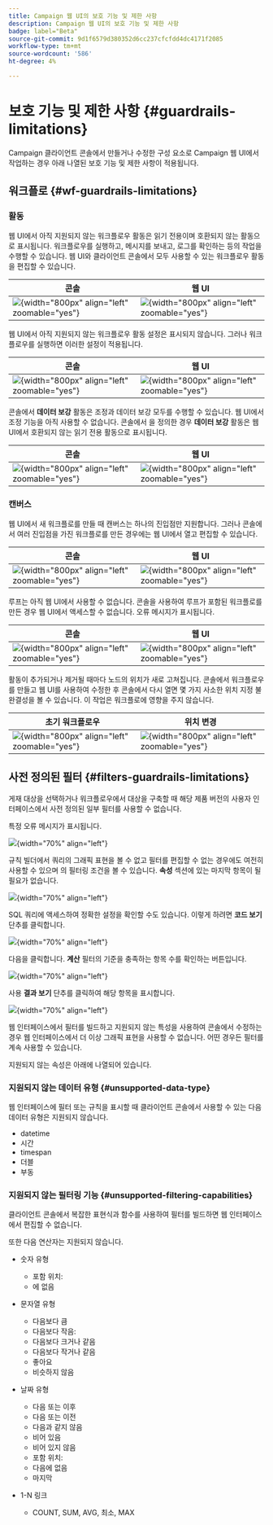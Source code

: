 ```yaml
---
title: Campaign 웹 UI의 보호 기능 및 제한 사항
description: Campaign 웹 UI의 보호 기능 및 제한 사항
badge: label="Beta"
source-git-commit: 9d1f6579d380352d6cc237cfcfdd4dc4171f2085
workflow-type: tm+mt
source-wordcount: '586'
ht-degree: 4%

---
```



# 보호 기능 및 제한 사항 {#guardrails-limitations}

Campaign 클라이언트 콘솔에서 만들거나 수정한 구성 요소로 Campaign 웹 UI에서 작업하는 경우 아래 나열된 보호 기능 및 제한 사항이 적용됩니다.

## 워크플로 {#wf-guardrails-limitations}

### 활동

웹 UI에서 아직 지원되지 않는 워크플로우 활동은 읽기 전용이며 호환되지 않는 활동으로 표시됩니다. 워크플로우를 실행하고, 메시지를 보내고, 로그를 확인하는 등의 작업을 수행할 수 있습니다. 웹 UI와 클라이언트 콘솔에서 모두 사용할 수 있는 워크플로우 활동을 편집할 수 있습니다.

| 콘솔 | 웹 UI |
| --- | --- |
| ![](assets/limitations-activities-console.png){width="800px" align="left" zoomable="yes"} | ![](assets/limitations-activities-web.png){width="800px" align="left" zoomable="yes"} |

웹 UI에서 아직 지원되지 않는 워크플로우 활동 설정은 표시되지 않습니다. 그러나 워크플로우를 실행하면 이러한 설정이 적용됩니다.

| 콘솔 | 웹 UI |
| --- | --- |
| ![](assets/limitations-options-console.png){width="800px" align="left" zoomable="yes"} | ![](assets/limitations-options-web.png){width="800px" align="left" zoomable="yes"} |

콘솔에서 **데이터 보강** 활동은 조정과 데이터 보강 모두를 수행할 수 있습니다. 웹 UI에서 조정 기능을 아직 사용할 수 없습니다. 콘솔에서 을 정의한 경우 **데이터 보강** 활동은 웹 UI에서 호환되지 않는 읽기 전용 활동으로 표시됩니다.

| 콘솔 | 웹 UI |
| --- | --- |
| ![](assets/limitations-options-console.png){width="800px" align="left" zoomable="yes"} | ![](assets/limitations-options-web.png){width="800px" align="left" zoomable="yes"} |

### 캔버스

웹 UI에서 새 워크플로를 만들 때 캔버스는 하나의 진입점만 지원합니다. 그러나 콘솔에서 여러 진입점을 가진 워크플로를 만든 경우에는 웹 UI에서 열고 편집할 수 있습니다.

| 콘솔 | 웹 UI |
| --- | --- |
| ![](assets/limitations-multiple-console.png){width="800px" align="left" zoomable="yes"} | ![](assets/limitations-multiple-web.png){width="800px" align="left" zoomable="yes"} |

루프는 아직 웹 UI에서 사용할 수 없습니다. 콘솔을 사용하여 루프가 포함된 워크플로를 만든 경우 웹 UI에서 액세스할 수 없습니다. 오류 메시지가 표시됩니다.

| 콘솔 | 웹 UI |
| --- | --- |
| ![](assets/limitations-loops-console.png){width="800px" align="left" zoomable="yes"} | ![](assets/limitations-loops-web.png){width="800px" align="left" zoomable="yes"} |

활동이 추가되거나 제거될 때마다 노드의 위치가 새로 고쳐집니다. 콘솔에서 워크플로우를 만들고 웹 UI를 사용하여 수정한 후 콘솔에서 다시 열면 몇 가지 사소한 위치 지정 불완결성을 볼 수 있습니다. 이 작업은 워크플로에 영향을 주지 않습니다.

| 초기 워크플로우 | 위치 변경 |
| --- | --- |
| ![](assets/limitations-positioning1.png){width="800px" align="left" zoomable="yes"} | ![](assets/limitations-positioning2.png){width="800px" align="left" zoomable="yes"} |

## 사전 정의된 필터 {#filters-guardrails-limitations}

게재 대상을 선택하거나 워크플로우에서 대상을 구축할 때 해당 제품 버전의 사용자 인터페이스에서 사전 정의된 일부 필터를 사용할 수 없습니다.

특정 오류 메시지가 표시됩니다.

![](assets/filter-unavailable.png){width="70%" align="left"}

규칙 빌더에서 쿼리의 그래픽 표현을 볼 수 없고 필터를 편집할 수 없는 경우에도 여전히 사용할 수 있으며 의 필터링 조건을 볼 수 있습니다. **속성** 섹션에 있는 마지막 항목이 될 필요가 없습니다.

![](assets/rule-edit.png){width="70%" align="left"}

SQL 쿼리에 액세스하여 정확한 설정을 확인할 수도 있습니다. 이렇게 하려면 **코드 보기** 단추를 클릭합니다.

![](assets/rule-code-view.png){width="70%" align="left"}

다음을 클릭합니다. **계산** 필터의 기준을 충족하는 항목 수를 확인하는 버튼입니다.

![](assets/rule-calculate.png){width="70%" align="left"}

사용 **결과 보기** 단추를 클릭하여 해당 항목을 표시합니다.

![](assets/rule-view-results.png){width="70%" align="left"}

웹 인터페이스에서 필터를 빌드하고 지원되지 않는 특성을 사용하여 콘솔에서 수정하는 경우 웹 인터페이스에서 더 이상 그래픽 표현을 사용할 수 없습니다. 어떤 경우든 필터를 계속 사용할 수 있습니다.

지원되지 않는 속성은 아래에 나열되어 있습니다.

### 지원되지 않는 데이터 유형 {#unsupported-data-type}

웹 인터페이스에 필터 또는 규칙을 표시할 때 클라이언트 콘솔에서 사용할 수 있는 다음 데이터 유형은 지원되지 않습니다.

* datetime
* 시간
* timespan
* 더블
* 부동

### 지원되지 않는 필터링 기능 {#unsupported-filtering-capabilities}

클라이언트 콘솔에서 복잡한 표현식과 함수를 사용하여 필터를 빌드하면 웹 인터페이스에서 편집할 수 없습니다.

또한 다음 연산자는 지원되지 않습니다.

* 숫자 유형
   * 포함 위치:
   * 에 없음

* 문자열 유형
   * 다음보다 큼
   * 다음보다 작음:
   * 다음보다 크거나 같음
   * 다음보다 작거나 같음
   * 좋아요
   * 비슷하지 않음

* 날짜 유형
   * 다음 또는 이후
   * 다음 또는 이전
   * 다음과 같지 않음
   * 비어 있음
   * 비어 있지 않음
   * 포함 위치:
   * 다음에 없음
   * 마지막

* 1-N 링크
   * COUNT, SUM, AVG, 최소, MAX